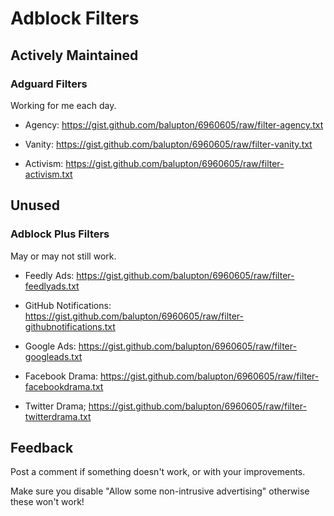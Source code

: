 # Adblock Filters

## Actively Maintained

### Adguard Filters

Working for me each day.

- Agency: https://gist.github.com/balupton/6960605/raw/filter-agency.txt

- Vanity: https://gist.github.com/balupton/6960605/raw/filter-vanity.txt

- Activism: https://gist.github.com/balupton/6960605/raw/filter-activism.txt

## Unused

### Adblock Plus Filters

May or may not still work.

- Feedly Ads: https://gist.github.com/balupton/6960605/raw/filter-feedlyads.txt

- GitHub Notifications: https://gist.github.com/balupton/6960605/raw/filter-githubnotifications.txt

- Google Ads: https://gist.github.com/balupton/6960605/raw/filter-googleads.txt

- Facebook Drama: https://gist.github.com/balupton/6960605/raw/filter-facebookdrama.txt

- Twitter Drama; https://gist.github.com/balupton/6960605/raw/filter-twitterdrama.txt

## Feedback

Post a comment if something doesn't work, or with your improvements.

Make sure you disable "Allow some non-intrusive advertising" otherwise these won't work!